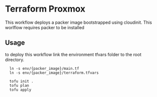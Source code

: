 # Terraform Proxmox

This workflow deploys a packer image bootstrapped using cloudinit. This worlflow requires packer to be installed

## Usage
to deploy this workflow link the environment tfvars folder to the root directory. 
```
  ln -s env/{packer_image}/main.tf
  ln -s env/{packer_image}/terraform.tfvars

  tofu init .
  tofu plan
  tofu apply
```